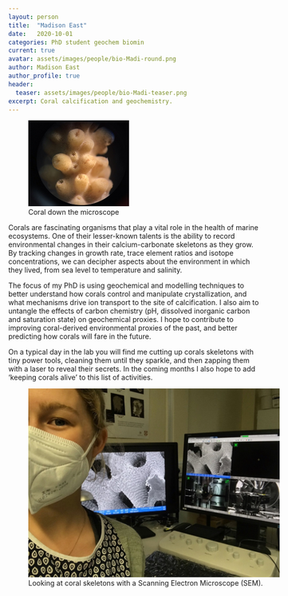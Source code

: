 ```yaml
---
layout: person
title:  "Madison East"
date:   2020-10-01
categories: PhD student geochem biomin
current: true
avatar: assets/images/people/bio-Madi-round.png
author: Madison East
author_profile: true
header:
  teaser: assets/images/people/bio-Madi-teaser.png
excerpt: Coral calcification and geochemistry.
---
```


<figure style="width: 40%" class="align-right">
  <!-- <img src="{{ site.url }}{{ site.baseurl }}/assets/images/bio-Madi-coral.png" alt="Coral close-up"> -->
  <img src="/assets/images/people/bio-Madi-coral.png" alt="Coral close-up">
  <figcaption>Coral down the microscope</figcaption>
</figure> 

Corals are fascinating organisms that play a vital role in the health of marine ecosystems. One of their lesser-known talents is the ability to record environmental changes in their calcium-carbonate skeletons as they grow.  By tracking changes in growth rate, trace element ratios and isotope concentrations, we can decipher aspects about the environment in which they lived, from sea level to temperature and salinity. 

The focus of my PhD is using geochemical and modelling techniques to better understand how corals control and manipulate crystallization, and what mechanisms drive ion transport to the site of calcification. I also aim to untangle the effects of carbon chemistry (pH, dissolved inorganic carbon and saturation state) on geochemical proxies. I hope to contribute to improving coral-derived environmental proxies of the past, and better predicting how corals will fare in the future.

On a typical day in the lab you will find me cutting up corals skeletons with tiny power tools, cleaning them until they sparkle, and then zapping them with a laser to reveal their secrets. In the coming months I also hope to add ‘keeping corals alive’ to this list of activities.

<figure style="width: 100%" class="align-center">
  <!-- <img src="{{ site.url }}{{ site.baseurl }}/assets/images/bio-Madi-coral.png" alt="Coral close-up"> -->
  <img src="/assets/images/people/bio-Madi-SEM.jpg" alt="Coral close-up">
  <figcaption>Looking at coral skeletons with a Scanning Electron Microscope (SEM).</figcaption>
</figure> 
